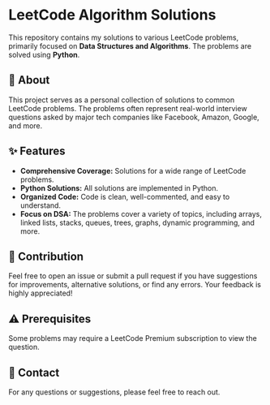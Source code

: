 # LeetCode Algorithm Solutions

This repository contains my solutions to various LeetCode problems, primarily focused on **Data Structures and Algorithms**. The problems are solved using **Python**.

## 🧐 About

This project serves as a personal collection of solutions to common LeetCode problems. The problems often represent real-world interview questions asked by major tech companies like Facebook, Amazon, Google, and more.

## ✨ Features

* **Comprehensive Coverage:** Solutions for a wide range of LeetCode problems.
* **Python Solutions:** All solutions are implemented in Python.
* **Organized Code:** Code is clean, well-commented, and easy to understand.
* **Focus on DSA:** The problems cover a variety of topics, including arrays, linked lists, stacks, queues, trees, graphs, dynamic programming, and more.

## 🤝 Contribution

Feel free to open an issue or submit a pull request if you have suggestions for improvements, alternative solutions, or find any errors. Your feedback is highly appreciated!

## ⚠️ Prerequisites

Some problems may require a LeetCode Premium subscription to view the question.

## 🔗 Contact

For any questions or suggestions, please feel free to reach out.
